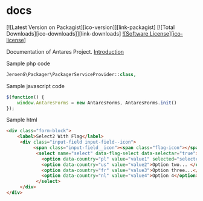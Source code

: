 # docs
[![Latest Version on Packagist][ico-version]][link-packagist]
[![Total Downloads][ico-downloads]][link-downloads]
[![Software License][ico-license]](license.md)

Documentation of Antares Project.
[Introduction](http://192.168.1.219/docs/site/)

Sample php code
```php
JeroenG\Packager\PackagerServiceProvider::class,
```
Sample javascript code
```javascript
$(function() {
    window.AntaresForms = new AntaresForms, AntaresForms.init()
});
```

Sample html
```html
<div class="form-block">
	<label>Select2 With Flag</label>
     <div class="input-field input-field--icon"> 
          <span class="input-field__icon"><span class="flag-icon"></span></span>
           <select name="select" data-flag-select data-selectar="true">
             <option data-country="pl" value="value1" selected="selected"><span class="flag-icon flag-icon-pl"></span>Option 1</option>
             <option data-country="us" value="value2">Option two... </option>
             <option data-country="fr" value="value3">Option three...</option>
             <option data-country="nl" value="value4">Option 4</option>
           </select>
     </div>
</div>
```
